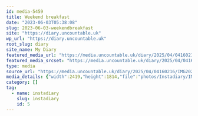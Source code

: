 ```yaml
---
id: media-5459
title: Weekend breakfast
date: "2023-06-03T05:38:08"
slug: 2023-06-03-weekendbreakfast
site: "https://diary.uncountable.uk"
wp_url: "https://diary.uncountable.uk"
root_slug: diary
site_name: My Diary
featured_media_url: "https://media.uncountable.uk/diary/2025/04/04160216/IMG20230603063808.webp"
featured_media_srcset: "https://media.uncountable.uk/diary/2025/04/04160216/IMG20230603063808-300x225.webp 300w, https://media.uncountable.uk/diary/2025/04/04160216/IMG20230603063808-1024x768.webp 1024w, https://media.uncountable.uk/diary/2025/04/04160216/IMG20230603063808-150x150.webp 150w, https://media.uncountable.uk/diary/2025/04/04160216/IMG20230603063808-640x480.webp 640w, https://media.uncountable.uk/diary/2025/04/04160216/IMG20230603063808.webp 2419w"
type: media
source_url: "https://media.uncountable.uk/diary/2025/04/04160216/IMG20230603063808.webp"
media_details: {"width":2419,"height":1814,"file":"photos/Instadiary/IMG20230603063808.webp","filesize":155938,"sizes":{"medium":{"file":"IMG20230603063808-300x225.webp","width":300,"height":225,"filesize":16748,"mime_type":"image/webp","source_url":"https://media.uncountable.uk/diary/2025/04/04160216/IMG20230603063808-300x225.webp"},"large":{"file":"IMG20230603063808-1024x768.webp","width":1024,"height":768,"filesize":98034,"mime_type":"image/webp","source_url":"https://media.uncountable.uk/diary/2025/04/04160216/IMG20230603063808-1024x768.webp"},"thumbnail":{"file":"IMG20230603063808-150x150.webp","width":150,"height":150,"filesize":6872,"mime_type":"image/webp","source_url":"https://media.uncountable.uk/diary/2025/04/04160216/IMG20230603063808-150x150.webp"},"mobwidth":{"file":"IMG20230603063808-640x480.webp","width":640,"height":480,"filesize":51876,"mime_type":"image/webp","source_url":"https://media.uncountable.uk/diary/2025/04/04160216/IMG20230603063808-640x480.webp"},"full":{"file":"IMG20230603063808.webp","width":2419,"height":1814,"mime_type":"image/webp","source_url":"https://media.uncountable.uk/diary/2025/04/04160216/IMG20230603063808.webp"}},"image_meta":{"aperture":"0","credit":"","camera":"","caption":"","created_timestamp":"0","copyright":"","focal_length":"0","iso":"0","shutter_speed":"0","title":"","orientation":"0","keywords":[]}}
category: []
tag:
  - name: instadiary
    slug: instadiary
    id: 5
---
```


